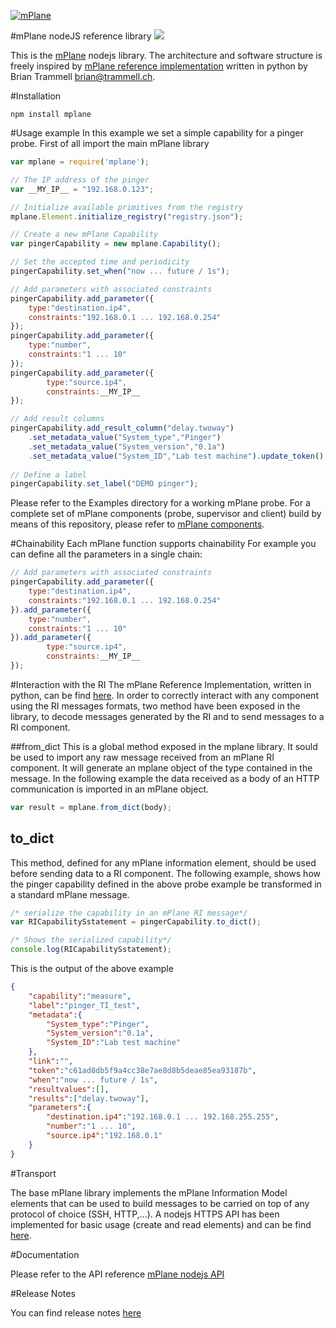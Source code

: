 [![mPlane](http://www.ict-mplane.eu/sites/default/files//public/mplane_final_256x_0.png)](http://www.ict-mplane.eu/)

#mPlane nodeJS reference library 
[![](https://travis-ci.org/finvernizzi/mplane.svg)](https://travis-ci.org/finvernizzi/mplane)


This is the [mPlane](http://www.ict-mplane.eu/) nodejs library. 
The architecture and software structure is freely inspired by [mPlane reference implementation](http://fp7mplane.github.io/protocol-ri/) written in python by Brian Trammell <brian@trammell.ch>.


#Installation

`npm install mplane`

#Usage example
In this example we set a simple capability for a pinger probe. First of all import the main mPlane library

```javascript
var mplane = require('mplane');

// The IP address of the pinger
var __MY_IP__ = "192.168.0.123";

// Initialize available primitives from the registry
mplane.Element.initialize_registry("registry.json");

// Create a new mPlane Capability
var pingerCapability = new mplane.Capability();

// Set the accepted time and periodicity
pingerCapability.set_when("now ... future / 1s");

// Add parameters with associated constraints
pingerCapability.add_parameter({
    type:"destination.ip4",
    constraints:"192.168.0.1 ... 192.168.0.254"
});
pingerCapability.add_parameter({
    type:"number",
    constraints:"1 ... 10"
});
pingerCapability.add_parameter({
        type:"source.ip4",
        constraints:__MY_IP__
});

// Add result columns
pingerCapability.add_result_column("delay.twoway")
    .set_metadata_value("System_type","Pinger")
    .set_metadata_value("System_version","0.1a")
    .set_metadata_value("System_ID","Lab test machine").update_token();
    
// Define a label
pingerCapability.set_label("DEMO pinger");
```

Please refer to the Examples directory for a working mPlane probe.
For a complete set of mPlane components (probe, supervisor and client) build by means of this repository, please refer to [mPlane components](https://github.com/finvernizzi/mplane_components).

#Chainability
Each mPlane function supports chainability
For example you can define all the parameters in a single chain:
 
```javascript
// Add parameters with associated constraints
pingerCapability.add_parameter({
    type:"destination.ip4",
    constraints:"192.168.0.1 ... 192.168.0.254"
}).add_parameter({
    type:"number",
    constraints:"1 ... 10"
}).add_parameter({
        type:"source.ip4",
        constraints:__MY_IP__
});
```

#Interaction with the RI
The mPlane Reference Implementation, written in python, can be find [here](http://fp7mplane.github.io/protocol-ri/).
In order to correctly interact with any component using the RI messages formats, two method have been exposed in the library, to decode messages generated by the RI and to send messages to a RI component.

##from_dict
This is a global method exposed in the mplane library. It sould be used to import any raw message received from an mPlane RI component.
It will generate an mplane object of the type contained in the message.
In the following example the data received as a body of an HTTP communication is imported in an mPlane object.

```javascript
var result = mplane.from_dict(body);
```

## to_dict
This method, defined for any mPlane information element, should be used before sending data to a RI component.
The following example, shows how the pinger capability defined in the above probe example be transformed in a standard mPlane message. 

```javascript
/* serialize the capability in an mPlane RI message*/
var RICapabilitySstatement = pingerCapability.to_dict();

/* Shows the serialized capability*/
console.log(RICapabilitySstatement);
```

This is the output of the above example

```json
{
	"capability":"measure",
	"label":"pinger_TI_test",
	"metadata":{
		"System_type":"Pinger",
		"System_version":"0.1a",
		"System_ID":"Lab test machine"
	},
	"link":"",
	"token":"c61ad8db5f9a4cc38e7ae8d8b5deae85ea93187b",
	"when":"now ... future / 1s",
	"resultvalues":[],
	"results":["delay.twoway"],
	"parameters":{
		"destination.ip4":"192.168.0.1 ... 192.168.255.255",
		"number":"1 ... 10",
		"source.ip4":"192.168.0.1"
	}
}
```


#Transport

The base mPlane library implements the mPlane Information Model elements that can be used to build messages to be carried on top of any protocol of choice (SSH, HTTP,...).
A nodejs HTTPS API has been implemented for basic usage (create and read elements) and can be find [here](https://github.com/finvernizzi/mplane_http_transport.git).


#Documentation

Please refer to the API reference [mPlane nodejs API](http://finvernizzi.github.io/mplane/)

#Release Notes

You can find release notes [here](https://github.com/finvernizzi/mplane/blob/workInProgress/release_notes.md)